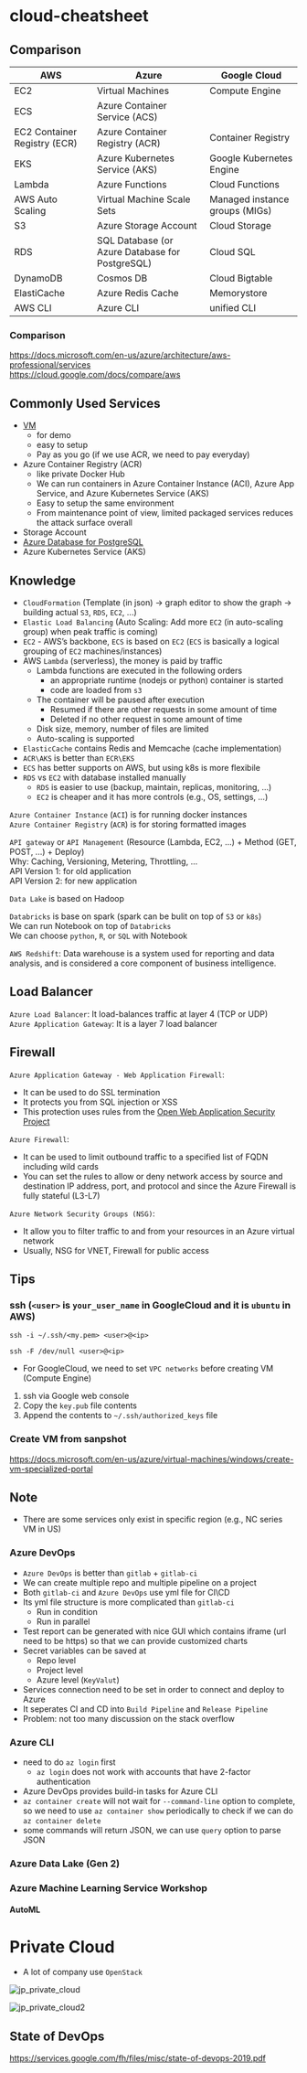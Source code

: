 # cloud-cheatsheet

## Comparison
| AWS | Azure | Google Cloud |
| --- | --- | --- |
| EC2 | Virtual Machines | Compute Engine |
| ECS | Azure Container Service (ACS) |  | 
| EC2 Container Registry (ECR) | Azure Container Registry (ACR) | Container Registry | 
| EKS | Azure Kubernetes Service (AKS) | Google Kubernetes Engine | 
| Lambda | Azure Functions | Cloud Functions | 
| AWS Auto Scaling | Virtual Machine Scale Sets | Managed instance groups (MIGs) | 
| S3 | Azure Storage Account | Cloud Storage | 
| RDS | SQL Database (or Azure Database for PostgreSQL) | Cloud SQL |   
| DynamoDB | Cosmos DB | Cloud Bigtable | 
| ElastiCache | Azure Redis Cache | Memorystore | 
| AWS CLI | Azure CLI | unified CLI | 

### Comparison
https://docs.microsoft.com/en-us/azure/architecture/aws-professional/services  
https://cloud.google.com/docs/compare/aws  

## Commonly Used Services
* [VM](https://github.com/HemingwayLee/cloud-cheatsheet/tree/master/vm)
  * for demo
  * easy to setup
  * Pay as you go (if we use ACR, we need to pay everyday)
* Azure Container Registry (ACR)
  * like private Docker Hub
  * We can run containers in Azure Container Instance (ACI), Azure App Service, and Azure Kubernetes Service (AKS) 
  * Easy to setup the same environment
  * From maintenance point of view, limited packaged services reduces the attack surface overall
* Storage Account
* [Azure Database for PostgreSQL](https://github.com/HemingwayLee/cloud-cheatsheet/tree/master/postgresql)
* Azure Kubernetes Service (AKS)

## Knowledge
* `CloudFormation` (Template (in json) -> graph editor to show the graph -> building actual `S3`, `RDS`, `EC2`, ...)  
* `Elastic Load Balancing` (Auto Scaling: Add more `EC2` (in auto-scaling group) when peak traffic is coming)  
* `EC2` - AWS’s backbone, `ECS` is based on `EC2` (`ECS` is basically a logical grouping of `EC2` machines/instances)   
* AWS `Lambda` (serverless), the money is paid by traffic 
  * Lambda functions are executed in the following orders
    * an appropriate runtime (nodejs or python) container is started 
    * code are loaded from `s3`
  * The container will be paused after execution
    * Resumed if there are other requests in some amount of time
    * Deleted if no other request in some amount of time
  * Disk size, memory, number of files are limited
  * Auto-scaling is supported 
* `ElasticCache` contains Redis and Memcache (cache implementation)
* `ACR\AKS` is better than `ECR\EKS`
* `ECS` has better supports on AWS, but using k8s is more flexibile
* `RDS` vs `EC2` with database installed manually
  * `RDS` is easier to use (backup, maintain, replicas, monitoring, ...)
  * `EC2` is cheaper and it has more controls (e.g., OS, settings, ...)

`Azure Container Instance` (`ACI`) is for running docker instances  
`Azure Container Registry` (`ACR`) is for storing formatted images  

`API gateway` or `API Management` (Resource (Lambda, EC2, ...) + Method (GET, POST, ...) + Deploy)  
Why: Caching, Versioning, Metering, Throttling, ...  
API Version 1: for old application  
API Version 2: for new application  

`Data Lake` is based on Hadoop  

`Databricks` is base on spark (spark can be bulit on top of `S3` or `k8s`)  
We can run Notebook on top of `Databricks`  
We can choose `python`, `R`, or `SQL` with Notebook

`AWS Redshift`: Data warehouse is a system used for reporting and data analysis, and is considered a core component of business intelligence.  

## Load Balancer
`Azure Load Balancer`: It load-balances traffic at layer 4 (TCP or UDP)  
`Azure Application Gateway`: It is a layer 7 load balancer  

## Firewall
`Azure Application Gateway - Web Application Firewall`:  
* It can be used to do SSL termination
* It protects you from SQL injection or XSS 
* This protection uses rules from the [Open Web Application Security Project](https://owasp.org/www-project-top-ten/)   

`Azure Firewall`:   
* It can be used to limit outbound traffic to a specified list of FQDN including wild cards
* You can set the rules to allow or deny network access by source and destination IP address, port, and protocol and since the Azure Firewall is fully stateful (L3-L7)

`Azure Network Security Groups (NSG)`:  
* It allow you to filter traffic to and from your resources in an Azure virtual network  
* Usually, NSG for VNET, Firewall for public access

## Tips

### ssh (`<user>` is `your_user_name` in GoogleCloud and it is `ubuntu` in AWS)

```
ssh -i ~/.ssh/<my.pem> <user>@<ip>
```

```
ssh -F /dev/null <user>@<ip>
```

* For GoogleCloud, we need to set `VPC networks` before creating VM (Compute Engine)
1. ssh via Google web console
2. Copy the `key.pub` file contents
3. Append the contents to `~/.ssh/authorized_keys` file

### Create VM from sanpshot  
https://docs.microsoft.com/en-us/azure/virtual-machines/windows/create-vm-specialized-portal  

## Note
* There are some services only exist in specific region (e.g., NC series VM in US)

### Azure DevOps
* `Azure DevOps` is better than `gitlab` + `gitlab-ci`
* We can create multiple repo and multiple pipeline on a project
* Both `gitlab-ci` and `Azure DevOps` use yml file for CI\CD
* Its yml file structure is more complicated than `gitlab-ci`
  * Run in condition
  * Run in parallel
* Test report can be generated with nice GUI which contains iframe (url need to be https) so that we can provide customized charts
* Secret variables can be saved at
  * Repo level
  * Project level
  * Azure level (`KeyValut`)
* Services connection need to be set in order to connect and deploy to Azure
* It seperates CI and CD into `Build Pipeline` and `Release Pipeline`
* Problem: not too many discussion on the stack overflow

### Azure CLI
* need to do `az login` first
  * `az login` does not work with accounts that have 2-factor authentication
* Azure DevOps provides build-in tasks for Azure CLI
* `az container create` will not wait for `--command-line` option to complete, so we need to use `az container show` periodically to check if we can do `az container delete`
* some commands will return JSON, we can use `query` option to parse JSON

### Azure Data Lake (Gen 2)

### Azure Machine Learning Service Workshop

#### AutoML

# Private Cloud
* A lot of company use `OpenStack`

![jp_private_cloud](https://image.itmedia.co.jp/ait/articles/1706/13/l_si_iaas-share-01.jpg)

![jp_private_cloud2](https://it.impressbm.co.jp/mwimgs/d/4/-/img_d45808afbf2230b1b2e9e1e5a779208385215.jpg)

## State of DevOps
https://services.google.com/fh/files/misc/state-of-devops-2019.pdf
